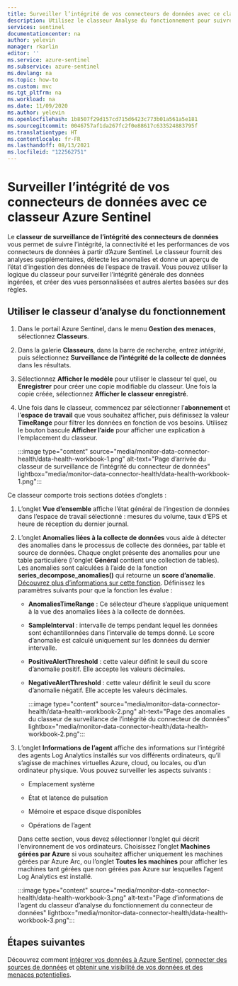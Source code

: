 ```yaml
---
title: Surveiller l’intégrité de vos connecteurs de données avec ce classeur Azure Sentinel | Microsoft Docs
description: Utilisez le classeur Analyse du fonctionnement pour suivre la connectivité et les performances de vos connecteurs de données.
services: sentinel
documentationcenter: na
author: yelevin
manager: rkarlin
editor: ''
ms.service: azure-sentinel
ms.subservice: azure-sentinel
ms.devlang: na
ms.topic: how-to
ms.custom: mvc
ms.tgt_pltfrm: na
ms.workload: na
ms.date: 11/09/2020
ms.author: yelevin
ms.openlocfilehash: 1b8507f29d157cd715d6423c773b01a561a5e181
ms.sourcegitcommit: 0046757af1da267fc2f0e88617c633524883795f
ms.translationtype: HT
ms.contentlocale: fr-FR
ms.lasthandoff: 08/13/2021
ms.locfileid: "122562751"
---
```

# <a name="monitor-the-health-of-your-data-connectors-with-this-azure-sentinel-workbook"></a>Surveiller l’intégrité de vos connecteurs de données avec ce classeur Azure Sentinel

Le **classeur de surveillance de l’intégrité des connecteurs de données** vous permet de suivre l’intégrité, la connectivité et les performances de vos connecteurs de données à partir d’Azure Sentinel. Le classeur fournit des analyses supplémentaires, détecte les anomalies et donne un aperçu de l’état d’ingestion des données de l’espace de travail. Vous pouvez utiliser la logique du classeur pour surveiller l’intégrité générale des données ingérées, et créer des vues personnalisées et autres alertes basées sur des règles.

## <a name="use-the-health-monitoring-workbook"></a>Utiliser le classeur d’analyse du fonctionnement

1. Dans le portail Azure Sentinel, dans le menu **Gestion des menaces**, sélectionnez **Classeurs**.

1. Dans la galerie **Classeurs**, dans la barre de recherche, entrez *intégrité*, puis sélectionnez **Surveillance de l’intégrité de la collecte de données** dans les résultats.

1. Sélectionnez **Afficher le modèle** pour utiliser le classeur tel quel, ou **Enregistrer** pour créer une copie modifiable du classeur. Une fois la copie créée, sélectionnez **Afficher le classeur enregistré**.

1. Une fois dans le classeur, commencez par sélectionner l’**abonnement** et l’**espace de travail** que vous souhaitez afficher, puis définissez la valeur **TimeRange** pour filtrer les données en fonction de vos besoins. Utilisez le bouton bascule **Afficher l’aide** pour afficher une explication à l’emplacement du classeur.

    :::image type="content" source="media/monitor-data-connector-health/data-health-workbook-1.png" alt-text="Page d’arrivée du classeur de surveillance de l’intégrité du connecteur de données" lightbox="media/monitor-data-connector-health/data-health-workbook-1.png":::

Ce classeur comporte trois sections dotées d’onglets :

1. L’onglet **Vue d’ensemble** affiche l’état général de l’ingestion de données dans l’espace de travail sélectionné : mesures du volume, taux d’EPS et heure de réception du dernier journal.

1. L’onglet **Anomalies liées à la collecte de données** vous aide à détecter des anomalies dans le processus de collecte des données, par table et source de données. Chaque onglet présente des anomalies pour une table particulière (l'onglet **Général** contient une collection de tables). Les anomalies sont calculées à l’aide de la fonction **series_decompose_anomalies()** qui retourne un **score d’anomalie**. [Découvrez plus d’informations sur cette fonction](/azure/data-explorer/kusto/query/series-decompose-anomaliesfunction?WT.mc_id=Portal-fx). Définissez les paramètres suivants pour que la fonction les évalue :

    - **AnomaliesTimeRange** : Ce sélecteur d’heure s’applique uniquement à la vue des anomalies liées à la collecte de données.
    - **SampleInterval** : intervalle de temps pendant lequel les données sont échantillonnées dans l’intervalle de temps donné. Le score d’anomalie est calculé uniquement sur les données du dernier intervalle.
    - **PositiveAlertThreshold** : cette valeur définit le seuil du score d’anomalie positif. Elle accepte les valeurs décimales.
    - **NegativeAlertThreshold** : cette valeur définit le seuil du score d’anomalie négatif. Elle accepte les valeurs décimales.

        :::image type="content" source="media/monitor-data-connector-health/data-health-workbook-2.png" alt-text="Page des anomalies du classeur de surveillance de l’intégrité du connecteur de données" lightbox="media/monitor-data-connector-health/data-health-workbook-2.png":::

1. L’onglet **Informations de l’agent** affiche des informations sur l’intégrité des agents Log Analytics installés sur vos différents ordinateurs, qu’il s’agisse de machines virtuelles Azure, cloud, ou locales, ou d’un ordinateur physique. Vous pouvez surveiller les aspects suivants :

   - Emplacement système

   - État et latence de pulsation

   - Mémoire et espace disque disponibles

   - Opérations de l’agent

    Dans cette section, vous devez sélectionner l’onglet qui décrit l’environnement de vos ordinateurs. Choisissez l’onglet **Machines gérées par Azure** si vous souhaitez afficher uniquement les machines gérées par Azure Arc, ou l’onglet **Toutes les machines** pour afficher les machines tant gérées que non gérées pas Azure sur lesquelles l’agent Log Analytics est installé.

    :::image type="content" source="media/monitor-data-connector-health/data-health-workbook-3.png" alt-text="Page d’informations de l’agent du classeur d’analyse du fonctionnement du connecteur de données" lightbox="media/monitor-data-connector-health/data-health-workbook-3.png":::

## <a name="next-steps"></a>Étapes suivantes
Découvrez comment [intégrer vos données à Azure Sentinel](quickstart-onboard.md), [connecter des sources de données](connect-data-sources.md) et [obtenir une visibilité de vos données et des menaces potentielles](get-visibility.md).